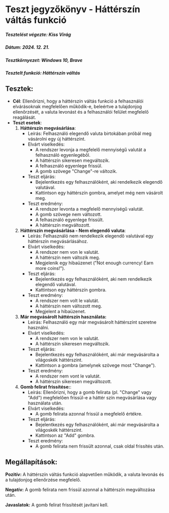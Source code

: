 # Teszt jegyzőkönyv - Háttérszín váltás funkció
##### Tesztelést végezte: Kiss Virág
##### Dátum: 2024. 12. 21.
##### Tesztkörnyezet: Windows 10, Brave
##### Tesztelt funkció: Háttérszín váltás
## Tesztek:
- **Cél**:  Ellenőrizni, hogy a háttérszín váltás funkció a felhasználói elvárásoknak megfelelően működik-e, beleértve a tulajdonjog ellenőrzését, a valuta levonást és a felhasználói felület megfelelő reagálását.
- **Teszt esetek**: 
    1. **Háttérszín megvásárlása**:
        - Leírás: Felhasználó elegendő valuta birtokában próbál meg vásárolni egy új háttérszínt.
        - Elvárt viselkedés:
            - A rendszer levonja a megfelelő mennyiségű valutát a felhasználó egyenlegéből.
            - A háttérszín sikeresen megváltozik.
            - A felhasználó egyenlege frissül.
            - A gomb szövege "Change"-re változik.
        - Teszt eljárás:
            - Bejelentkezés egy felhasználóként, aki rendelkezik elegendő valutával.
            - Kattintson egy háttérszín gombra, amelyet még nem vásárolt meg.
        - Teszt eredmény:
            - A rendszer levonta a megfelelő mennyiségű valutát.
            - A gomb szövege nem változott.
            - A felhasználó egyenlege frissült.
            - A háttérszín megváltozott.
    2. **Háttérszín megvásárlása - Nem elegendő valuta**:
        - Leírás: Felhasználó nem rendelkezik elegendő valutával egy háttérszín megvásárlásához.
        - Elvárt viselkedés:
            - A rendszer nem von le valutát.
            - A háttérszín nem változik meg.
            - Megjelenik egy hibaüzenet ("Not enough currency! Earn more coins!").
        - Teszt eljárás:
            - Bejelentkezés egy felhasználóként, aki nem rendelkezik elegendő valutával.
            - Kattintson egy háttérszín gombra.
        - Teszt eredmény:
            - A rendszer nem volt le valutát.
            - A háttérszín nem változott meg.
            - Megjelent a hibaüzenet.
    3. **Már megvásárolt háttérszín használata:**
        - Leírás: Felhasználó egy már megvásárolt háttérszínt szeretne használni.
        - Elvárt viselkedés:
            - A rendszer nem von le valutát.
            - A háttérszín sikeresen megváltozik.
        - Teszt eljárás:
            - Bejelentkezés egy felhasználóként, aki már megvásárolta a világoskék háttérszínt.
            - Kattintson a gombra (amelynek szövege most "Change").
        - Teszt eredmény:
            - A rendszer nem vont le valutát.
            - A háttérszín sikeresen megváltozott.
    4. **Gomb felirat frissítése:**:
        - Leírás: Ellenőrizni, hogy a gomb felirata (pl. "Change" vagy "Add") megfelelően frissül-e a háttér szín megvásárlása vagy használata után.
        - Elvárt viselkedés:
            - A gomb felirata azonnal frissül a megfelelő értékre.
        - Teszt eljárás: 
            - Bejelentkezés egy felhasználóként, aki már megvásárolta a világoskék háttérszínt.
            - Kattintson az "Add" gombra.
        - Teszt eredmény:
            - A gomb felirata nem frissült azonnal, csak oldal frissítés után.
## Megállapítások:
**Pozitív:** A háttérszín váltás funkció alapvetően működik, a valuta levonás és a tulajdonjog ellenőrzése megfelelő.

**Negatív:** A gomb felirata nem frissül azonnal a háttérszín megváltozása után.

**Javaslatok:** A gomb felirat frissítését javítani kell.